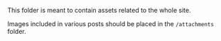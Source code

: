 This folder is meant to contain assets related to the whole site.

Images included in various posts should be placed in the `/attachments` folder.
